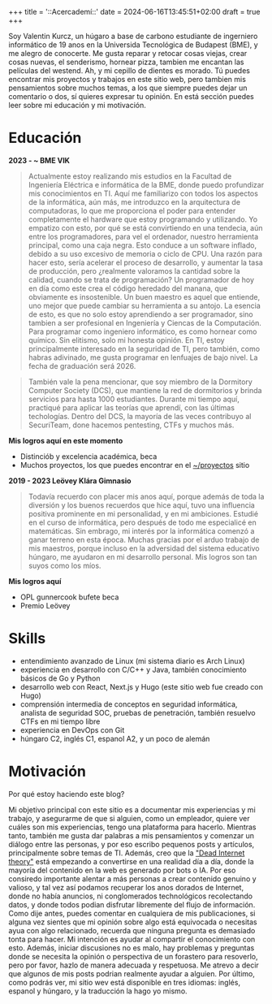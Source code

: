 +++
title = '::Acercademí::'
date = 2024-06-16T13:45:51+02:00
draft = true
+++

Soy Valentin Kurcz, un húgaro a base de carbono estudiante de ingerniero informático de 19 anos en la Universida Tecnológica de Budapest (BME), y me alegro de conocerte. Me gusta reparar y retocar cosas viejas, crear cosas nuevas, el senderismo, hornear pizza, tambien me encantan las películas del westend. Ah, y mi cepillo de dientes es morado. Tú puedes encontrar mis proyectos y trabajos en este sitio web, pero tambien mis pensamientos sobre muchos temas, a los que siempre puedes dejar un comentario o dos, sí quieres expresar tu opinión. En está sección puedes leer sobre mi educación y mi motivación.

# Educación 

**2023 - ~ BME VIK**
> Actualmente estoy realizando mis estudios en la Facultad de Ingeniería Eléctrica e informática de la BME, donde puedo profundizar mis conocimientos en TI. Aquí me familiarizo con todos los aspectos de la informática, aún más, me introduzco en la arquitectura de computadoras, lo que me proporciona el poder para entender completamente el hardware que estoy programando y utilizando. Yo empatizo con esto, por qué se está convirtiendo en una tendecia, aún entre los programadores, para vel el ordenador, nuestro herramienta principal, como una caja negra. Esto conduce a un software inflado, debido a su uso excesivo de memoria o ciclo de CPU. Una razón para hacer esto, sería acelerar el proceso de desarrollo, y aumentar la tasa de producción,  pero ¿realmente valoramos la cantidad sobre la calidad, cuando se trata de programación? Un programador de hoy en día como este crea el código heredado del manana, que obviamente es insostenible. Un buen maestro es aquel que entiende, uno mejor que puede cambiar su herramienta a su antojo. La esencia de esto, es que no solo estoy aprendiendo a ser programador, sino tambien a ser profesional en Ingeniería y Ciencas de la Computación. Para programar como ingeniero informático, es como hornear como químico. Sin elitismo, solo mi honesta opinión. En TI, estoy principalmente interesado en la seguridad de TI, pero también, como habras adivinado, me gusta programar en lenfuajes de bajo nivel. La fecha de graduación será 2026. 

> También vale la pena mencionar, que soy miembro de la Dormitory Computer Society (DCS), que mantiene la red de dormitorios y brinda servicios para hasta 1000 estudiantes. Durante mi tiempo aquí, practiqué para aplicar las teorías que aprendí, con las últimas techologías. Dentro del DCS, la mayoría de las veces contribuyo al SecuriTeam, done hacemos pentesting, CTFs y muchos más. 

**Mis logros aquí en este momento**

* Distinciób y excelencia académica, beca
* Muchos proyectos, los que puedes encontrar en el [~/proyectos](https://github.com/valkosch?tab=repositories) sitio

**2019 - 2023 Leövey Klára Gimnasio**
> Todavía recuerdo con placer mis anos aquí, porque además de toda la diversión y los buenos recuerdos que hice aquí, tuvo una influencia positiva prominente en mi personalidad, y en mi ambiciones. Estudié en el curso de informática, pero después de todo me especialicé en matemáticas. Sin embrago, mi interés por la informática comenzó a ganar terreno en esta época. Muchas gracias por el arduo trabajo de mis maestros, porque incluso en la adversidad del sistema educativo húngaro, me ayudaron en mi desarrollo personal. Mis logros son tan suyos como los míos.

**Mis logros aquí**

* OPL gunnercook bufete beca
* Premio Leövey

# Skills 

* entendimiento avanzado de Linux (mi sistema diario es Arch Linux)
* experiencia en desarrollo con C/C++ y Java, también conocimiento básicos de Go y Python
* desarrollo web con React, Next.js y Hugo (este sitio web fue creado con Hugo)
* comprensión intermedia de conceptos en seguridad informática, analista de seguridad SOC, pruebas de penetración, también resuelvo CTFs en mi tiempo libre
* experiencia en DevOps con Git
* húngaro C2, inglés C1, espanol A2, y un poco de alemán

# Motivación

Por qué estoy haciendo este blog?

Mi objetivo principal con este sitio es a documentar mis experiencias y mi trabajo, y asegurarme de que si alguien, como un empleador, quiere ver cuáles son mis experiencias, tengo una plataforma para hacerlo. Mientras tanto, también me gusta dar palabras a mis pensamientos y comenzar un diálogo entre las personas, y por eso escribo pequenos posts y artículos, principalmente sobre temas de TI. Además, creo que la ["Dead Internet theory"](https://en.wikipedia.org/wiki/Dead_Internet_theory) está empezando a convertirse en una realidad día a día, donde la mayoría del contenido en la web es generado por bots o IA. Por eso consiredo importante alentar a más personas a crear contenido genuino y valioso, y tal vez así podamos recuperar los anos dorados de Internet, donde no había anuncios, ni conglomerados technológicos recolectando datos, y donde todos podian disfrutar libremente del flujo de información. Como dije antes, puedes comentar en cualquiera de mis publicaciones, si alguna vez sientes que mi opinión sobre algo está equivocada o necesitas ayua con algo relacionado, recuerda que ninguna pregunta es demasiado tonta para hacer. Mi intención es ayudar al compartir el conocimiento con esto. Además, iniciar discusiones no es malo, hay problemas y preguntas donde se necesita la opinión o perspectiva de un forastero para resoverlo, pero por favor, hazlo de manera adecuada y respetuosa. Me atrevo a decir que algunos de mis posts podrian realmente ayudar a alguien. Por último, como podrás ver, mi sitio wev está disponible en tres idiomas: inglés, espanol y húngaro, y la traducción la hago yo mismo.

